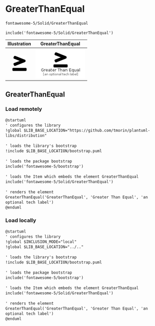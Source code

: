 # GreaterThanEqual


```text
fontawesome-5/Solid/GreaterThanEqual
```

```text
include('fontawesome-5/Solid/GreaterThanEqual')
```



| Illustration | GreaterThanEqual |
| :---: | :---: |
| ![illustration for Illustration](../../fontawesome-5/Solid/GreaterThanEqual.png) | ![illustration for GreaterThanEqual](../../fontawesome-5/Solid/GreaterThanEqual.Local.png) |




## GreaterThanEqual

### Load remotely
```plantuml
@startuml
' configures the library
!global $LIB_BASE_LOCATION="https://github.com/tmorin/plantuml-libs/distribution"

' loads the library's bootstrap
!include $LIB_BASE_LOCATION/bootstrap.puml

' loads the package bootstrap
include('fontawesome-5/bootstrap')

' loads the Item which embeds the element GreaterThanEqual
include('fontawesome-5/Solid/GreaterThanEqual')

' renders the element
GreaterThanEqual('GreaterThanEqual', 'Greater Than Equal', 'an optional tech label')
@enduml
```

### Load locally
```plantuml
@startuml
' configures the library
!global $INCLUSION_MODE="local"
!global $LIB_BASE_LOCATION="../.."

' loads the library's bootstrap
!include $LIB_BASE_LOCATION/bootstrap.puml

' loads the package bootstrap
include('fontawesome-5/bootstrap')

' loads the Item which embeds the element GreaterThanEqual
include('fontawesome-5/Solid/GreaterThanEqual')

' renders the element
GreaterThanEqual('GreaterThanEqual', 'Greater Than Equal', 'an optional tech label')
@enduml
```

